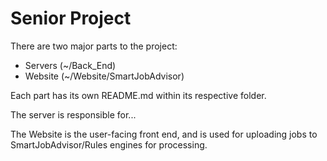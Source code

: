 # Senior Project

There are two major parts to the project:
- Servers  (~/Back_End)
- Website  (~/Website/SmartJobAdvisor)

Each part has its own README.md within its respective folder.

The server is responsible for...

The Website is the user-facing front end, and is used for uploading jobs to SmartJobAdvisor/Rules engines for processing.
